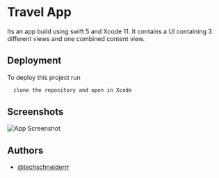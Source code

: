 
# Travel App

Its an app build using swift 5 and Xcode 11. It contains a UI containing 3 different views and one combined content view.



## Deployment

To deploy this project run

```bash
  clone the repository and open in Xcode
```


## Screenshots

![App Screenshot](https://via.placeholder.com/468x300?text=App+Screenshot+Here)


## Authors

- [@techschneiderrr](https://github.com/techschneiderrr)

